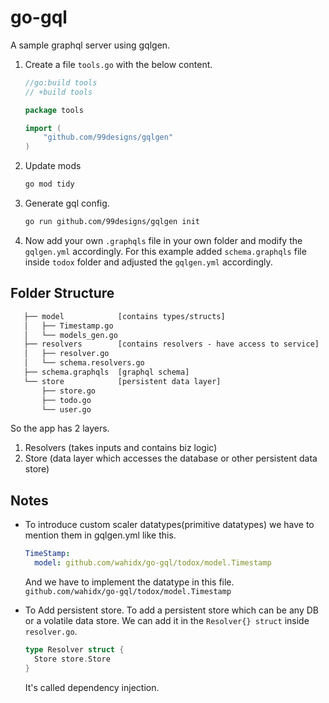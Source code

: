 # go-gql

A sample graphql server using gqlgen.

1. Create a file `tools.go` with the below content.

   ```go
   //go:build tools
   // +build tools

   package tools

   import (
       "github.com/99designs/gqlgen"
   )
   ```

2. Update mods

   ```sh
   go mod tidy
   ```

3. Generate gql config.

   ```sh
   go run github.com/99designs/gqlgen init
   ```

4. Now add your own `.graphqls` file in your own folder and modify the `gqlgen.yml` accordingly.
   For this example added `schema.graphqls` file inside `todox` folder and adjusted the `gqlgen.yml` accordingly.

## Folder Structure

```txt
   ├── model            [contains types/structs]
   │   ├── Timestamp.go
   │   └── models_gen.go
   ├── resolvers        [contains resolvers - have access to service]
   │   ├── resolver.go
   │   └── schema.resolvers.go
   ├── schema.graphqls  [graphql schema]
   └── store            [persistent data layer]
       ├── store.go
       ├── todo.go
       └── user.go
```

So the app has 2 layers.

1. Resolvers (takes inputs and contains biz logic)
2. Store (data layer which accesses the database or other persistent data store)

## Notes

- To introduce custom scaler datatypes(primitive datatypes) we have to mention them in gqlgen.yml like this.

  ```yml
  TimeStamp:
    model: github.com/wahidx/go-gql/todox/model.Timestamp
  ```

  And we have to implement the datatype in this file.\
  `github.com/wahidx/go-gql/todox/model.Timestamp`

- To Add persistent store.
  To add a persistent store which can be any DB or a volatile data store. We can add it in the `Resolver{} struct` inside `resolver.go`.

  ```go
  type Resolver struct {
    Store store.Store
  }
  ```

  It's called dependency injection.
